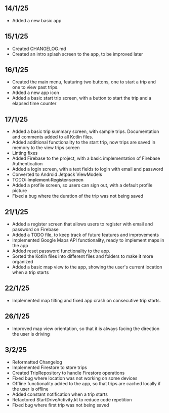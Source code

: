 
## 14/1/25
- Added a new basic app

## 15/1/25
- Created CHANGELOG.md
- Created an intro splash screen to the app, to be improved later

## 16/1/25
- Created the main menu, featuring two buttons, one to start a trip and one to view past trips.
- Added a new app icon
- Added a basic start trip screen, with a button to start the trip and a elapsed time counter

## 17/1/25
- Added a basic trip summary screen, with sample trips. Documentation and comments added to all Kotlin files.
- Added additional functionality to the start trip, now trips are saved in memory to the view trips screen
- Linting fixes
- Added Firebase to the project, with a basic implementation of Firebase Authentication
- Added a login screen, with a text fields to login with email and password
- Converted to Android Jetpack ViewModels
- TODO: ~~Implement Register screen~~
- Added a profile screen, so users can sign out, with a default profile picture
- Fixed a bug where the duration of the trip was not being saved

## 21/1/25
- Added a register screen that allows users to register with email and password on Firebase
- Added a TODO file, to keep track of future features and improvements
- Implemented Google Maps API functionality, ready to implement maps in the app
- Added reset password functionality to the app.
- Sorted the Kotlin files into different files and folders to make it more organized
- Added a basic map view to the app, showing the user's current location when a trip starts

## 22/1/25
- Implemented map tilting and fixed app crash on consecutive trip starts.

## 26/1/25
- Improved map view orientation, so that it is always facing the direction the user is driving

## 3/2/25
- Reformatted Changelog
- Implemented Firestore to store trips
- Created TripRepository to handle Firestore operations
- Fixed bug where location was not working on some devices
- Offline functionality added to the app, so that trips are cached locally if the user is offline
- Added constant notification when a trip starts
- Refactored StartDriveActivity.kt to reduce code repetition
- Fixed bug where first trip was not being saved